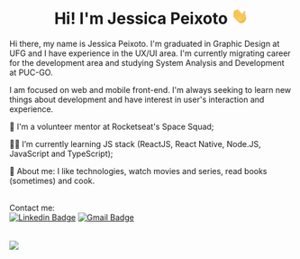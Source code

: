 
# <h1 align="center">Hi! I'm Jessica Peixoto <img src="https://raw.githubusercontent.com/ABSphreak/ABSphreak/master/gifs/Hi.gif" width="30px"></h1>

Hi there, my name is Jessica Peixoto. I'm graduated in Graphic Design at UFG and I have experience in the UX/UI area. I'm currently migrating career for the development area and studying System Analysis and Development at PUC-GO. 

I am focused on web and mobile front-end. I'm always seeking to learn new things about development and have interest in user's interaction and experience.

🚀 I'm a volunteer mentor at Rocketseat's Space Squad;

👩‍💻 I’m currently learning JS stack (ReactJS, React Native, Node.JS, JavaScript and TypeScript);

💬 About me: I like technologies, watch movies and series, read books (sometimes) and cook.

<br/> Contact me: <br/>  [![Linkedin Badge](https://img.shields.io/badge/-JessicaPeixoto-blue?style=flat-square&logo=Linkedin&logoColor=white&link=https://www.linkedin.com/in/jessicafpx/)](https://www.linkedin.com/in/jessicafpx/) [![Gmail Badge](https://img.shields.io/badge/-jessica.fpeixoto@gmail.com-c14438?style=flat-square&logo=Gmail&logoColor=white&link=mailto:jessica.fpeixoto@gmail.com)](mailto:jessica.fpeixoto@gmail.com)

<br/>

<a href="#">
  <!-- Change the `github-readme-stats.anuraghazra1.vercel.app` to `github-readme-stats.vercel.app`  -->
  <img align="center" src="https://github-readme-stats.vercel.app/api/top-langs/?username=jessicafpx&layout=compact&theme=buefy" />
</a>



